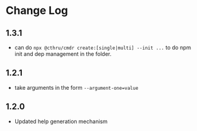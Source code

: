 # Change Log

## 1.3.1
 - can do `npx @cthru/cmdr create:[single|multi] --init ...` to do npm init and
   dep management in the folder.

## 1.2.1
 - take arguments in the form `--argument-one=value`

## 1.2.0
 - Updated help generation mechanism

